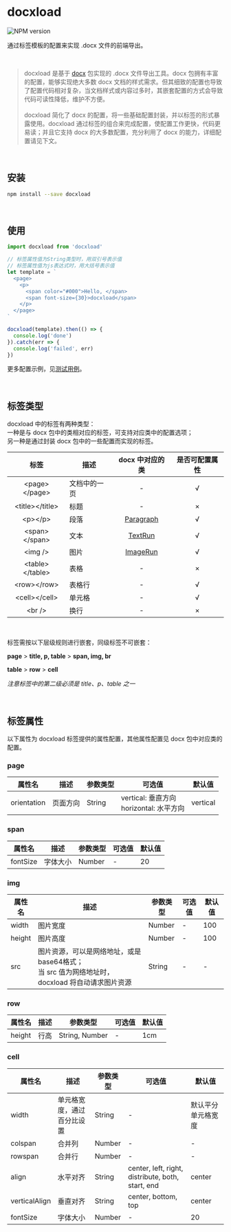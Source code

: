 # docxload
![NPM version][npm-image]

通过标签模板的配置来实现 .docx 文件的前端导出。

<br>

>  docxload 是基于 [docx][docx-url] 包实现的 .docx 文件导出工具。docx 包拥有丰富的配置，能够实现绝大多数 docx 文档的样式需求。但其细致的配置也导致了配置代码相对复杂，当文档样式或内容过多时，其嵌套配置的方式会导致代码可读性降低，维护不方便。
<br><br>
docxload 简化了 docx 的配置，将一些基础配置封装，并以标签的形式暴露使用。docxload 通过标签的组合来完成配置，使配置工作更快，代码更易读；并且它支持 docx 的大多数配置，充分利用了 docx 的能力，详细配置请见下文。

<br>

## 安装
```bash
npm install --save docxload
```

<br>

## 使用
```js
import docxload from 'docxload'

// 标签属性值为String类型时，用双引号表示值
// 标签属性值为js表达式时，用大括号表示值
let template = `
  <page>
    <p>
      <span color="#000">Hello, </span>
      <span font-size={30}>docxload</span>
    </p>
  </page>
`

docxload(template).then(() => {
  console.log('done')
}).catch(err => {
  console.log('failed', err)
})
```
更多配置示例，见[测试用例][demo-url]。

<br>

## 标签类型
docxload 中的标签有两种类型：<br>
一种是与 docx 包中的类相对应的标签，可支持对应类中的配置选项；<br>
另一种是通过封装 docx 包中的一些配置而实现的标签。
<br>

| 标签 | 描述 | docx 中对应的类 | 是否可配置属性 |
| :-: | - | :-: | :-: |
| \<page>\</page> | 文档中的一页 | - | √ |
| \<title>\</title> | 标题 | - | × |
| \<p>\</p> | 段落 | [Paragraph][docx-doc-paragraph] | √ |
| \<span>\</span> | 文本 | [TextRun][docx-doc-text] | √ |
| \<img /> | 图片 | [ImageRun][docx-doc-image] | √ |
| \<table>\</table> | 表格 | - | × |
| \<row>\</row> | 表格行 | - | √ |
| \<cell>\</cell> | 单元格 | -  | √ |
| \<br /> | 换行 | - | × |

<br>

标签需按以下层级规则进行嵌套，同级标签不可嵌套：

**page** > **title, p, table** > **span, img, br**

**table** > **row** > **cell**

*注意标签中的第二级必须是 title、p、table 之一*



<br>

## 标签属性
以下属性为 docxload 标签提供的属性配置，其他属性配置见 docx 包中对应类的配置。

### **page**
| 属性名 | 描述 | 参数类型 | 可选值 | 默认值 |
| - | - | - | - | - |
| orientation | 页面方向 | String | vertical: 垂直方向 <br> horizontal: 水平方向 | vertical |

### **span**
| 属性名 | 描述 | 参数类型 | 可选值 | 默认值 |
| - | - | - | - | - |
| fontSize | 字体大小 | Number | - | 20 |

### **img**
| 属性名 | 描述 | 参数类型 | 可选值 | 默认值 |
| - | - | - | - | - |
| width | 图片宽度 | Number | - | 100 |
| height | 图片高度 | Number | - | 100 |
| src | 图片资源，可以是网络地址，或是base64格式；<br>当 src 值为网络地址时，docxload 将自动请求图片资源 | String | - | - |

### **row**
| 属性名 | 描述 | 参数类型 | 可选值 | 默认值 |
| - | - | - | - | - |
| height | 行高 | String, Number | - | 1cm |

### **cell**
| 属性名 | 描述 | 参数类型 | 可选值 | 默认值 |
| - | - | - | - | - |
| width | 单元格宽度，通过百分比设置 | String | - | 默认平分单元格宽度 |
| colspan | 合并列 | Number | - | - |
| rowspan | 合并行 | Number | - | - |
| align | 水平对齐 | String | center, left, right, distribute, both, start, end | center |
| verticalAlign | 垂直对齐 | String | center, bottom, top | center |
| fontSize | 字体大小 | Number | - | 20 |


[npm-image]: https://badge.fury.io/js/docxload.svg
[docx-url]: https://github.com/dolanmiu/docx
[demo-url]: https://github.com/trevorHsu/docxload/tree/main/test/src

[docx-doc-paragraph]: https://docx.js.org/#/usage/paragraph
[docx-doc-text]: https://docx.js.org/#/usage/text
[docx-doc-image]: https://docx.js.org/#/usage/images
